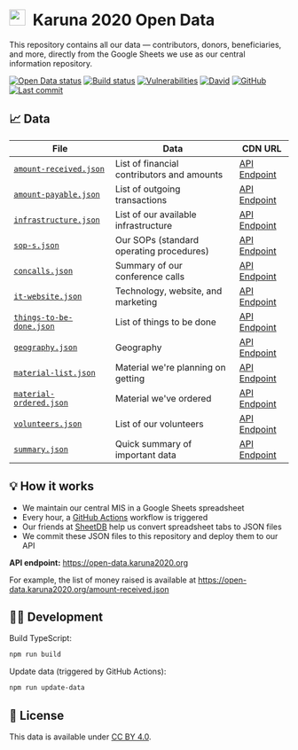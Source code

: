 <h1><img alt="" src="https://cdn.karuna2020.org/icon-colored.svg" height="29">&nbsp; Karuna 2020 Open Data</h1>

This repository contains all our data — contributors, donors, beneficiaries, and more, directly from the Google Sheets we use as our central information repository.

[![Open Data status](https://img.shields.io/github/workflow/status/Karuna2020/open-data/Karuna%202020%20Open%20Data?label=Data%20CI&logo=github)](https://github.com/Karuna2020/open-data/actions)
[![Build status](https://img.shields.io/github/workflow/status/Karuna2020/open-data/Karuna%202020%20Open%20Data%20Build?label=Build%20CI&logo=github)](https://github.com/Karuna2020/open-data/actions)
[![Vulnerabilities](https://img.shields.io/snyk/vulnerabilities/github/Karuna2020/open-data)](https://snyk.io/test/github/Karuna2020/open-data)
[![David](https://img.shields.io/david/Karuna2020/open-data)](https://david-dm.org/Karuna2020/open-data)
[![GitHub](https://img.shields.io/badge/license-CC%20BY%204.0-brightgreen)](https://github.com/Karuna2020/open-data/blob/master/LICENSE)
[![Last commit](https://img.shields.io/github/last-commit/Karuna2020/open-data)](https://github.com/Karuna2020/open-data/commits/master)

## 📈 Data

| File                                                 | Data                                       | CDN URL                                                                 |
| ---------------------------------------------------- | ------------------------------------------ | ----------------------------------------------------------------------- |
| [`amount-received.json`](./amount-received.json)     | List of financial contributors and amounts | [API Endpoint](https://open-data.karuna2020.org/amount-received.json)   |
| [`amount-payable.json`](./amount-payable.json)       | List of outgoing transactions              | [API Endpoint](https://open-data.karuna2020.org/amount-payable.json)    |
| [`infrastructure.json`](./infrastructure.json)       | List of our available infrastructure       | [API Endpoint](https://open-data.karuna2020.org/infrastructure.json)    |
| [`sop-s.json`](./sop-s.json)                         | Our SOPs (standard operating procedures)   | [API Endpoint](https://open-data.karuna2020.org/sop-s.json)             |
| [`concalls.json`](./concalls.json)                   | Summary of our conference calls            | [API Endpoint](https://open-data.karuna2020.org/concalls.json)          |
| [`it-website.json`](./it-website.json)               | Technology, website, and marketing         | [API Endpoint](https://open-data.karuna2020.org/it-website.json)        |
| [`things-to-be-done.json`](./things-to-be-done.json) | List of things to be done                  | [API Endpoint](https://open-data.karuna2020.org/things-to-be-done.json) |
| [`geography.json`](./geography.json)                 | Geography                                  | [API Endpoint](https://open-data.karuna2020.org/geography.json)         |
| [`material-list.json`](./material-list.json)         | Material we're planning on getting         | [API Endpoint](https://open-data.karuna2020.org/material-list.json)     |
| [`material-ordered.json`](./material-ordered.json)   | Material we've ordered                     | [API Endpoint](https://open-data.karuna2020.org/material-ordered.json)  |
| [`volunteers.json`](./volunteers.json)               | List of our volunteers                     | [API Endpoint](https://open-data.karuna2020.org/volunteers.json)        |
| [`summary.json`](./summary.json)                     | Quick summary of important data            | [API Endpoint](https://open-data.karuna2020.org/summary.json)           |

## 💡 How it works

- We maintain our central MIS in a Google Sheets spreadsheet
- Every hour, a [GitHub Actions](https://github.com/Karuna2020/open-data/blob/master/.github/workflows/data.yml) workflow is triggered
- Our friends at [SheetDB](https://sheetdb.io) help us convert spreadsheet tabs to JSON files
- We commit these JSON files to this repository and deploy them to our API

**API endpoint:** https://open-data.karuna2020.org

For example, the list of money raised is available at https://open-data.karuna2020.org/amount-received.json

## 👩‍💻 Development

Build TypeScript:

```bash
npm run build
```

Update data (triggered by GitHub Actions):

```bash
npm run update-data
```

## 📄 License

This data is available under [CC BY 4.0](https://creativecommons.org/licenses/by/4.0/).
